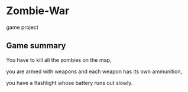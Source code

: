 # Zombie-War
game project

## Game summary

You have to kill all the zombies on the map,

you are armed with weapons and each weapon has its own ammunition,

you have a flashlight whose battery runs out slowly.
